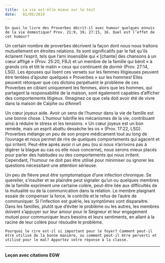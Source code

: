 ```yaml
---
title:  La vie est-elle mieux sur le toit
date:   01/05/2019
---
```


`En quoi le livre des Proverbes décrit-il avec humour quelques ennuis de la vie domestique? Prov. 21:9, 19; 27:15, 16. Quel est l’effet de cet humour?`

Un certain nombre de proverbes décrivent la façon dont nous nous traitons mutuellement en étroites relations. Ils sont significatifs par le fait qu’ils éclairent l’esprit, tels que l’ami insensible qui « [chante] des chansons à un cœur affligé » (Prov. 25:20, FBJ) et un membre de la famille qui bénit « à grands cris et tôt le matin » ceux qui continuent de dormir (Prov. 27:14, LSG). Les épouses qui lisent ces versets sur les femmes litigieuses peuvent être tentées d’ajouter quelques « Proverbes » sur les hommes! Elles peuvent rétorquer que ces dictons perpétuent le problème de ces Proverbes en ciblant uniquement les femmes, alors que les hommes, qui partagent la responsabilité de la maison, sont également capables d’afficher des comportements litigieux. (Imaginez ce que cela doit avoir été de vivre dans la maison de Caïphe ou d’Anne!)

Un cœur joyeux aide. Avoir un sens de l’humour dans la vie de famille est une bonne chose. L’humour lubrifie les mécanismes de la vie, contribuant ainsi à réduire le stress et les tensions. « Un cœur joyeux est un bon remède, mais un esprit abattu dessèche les os » (Prov. 17:22, LSG). Proverbes mélange un peu de son propre médicament tout au long de l’ouvrage et nous permet de rire de quelques comportements qui agacent et qui irritent. Peut-être après avoir ri un peu (ou si nous n’arrivons pas à digérer la blague au cas où elle nous concerne), nous serons mieux placés pour parler des habitudes ou des comportements qui nous irritent. Cependant, l’humour ne doit pas être utilisé pour minimiser ou ignorer les questions nécessitant une attention sérieuse.

Un peu de fièvre peut être symptomatique d’une infection chronique. Se quereller, s’insulter et se plaindre peut signaler qu’un ou quelques membres de la famille expriment une certaine colère, peut-être liée aux difficultés de la mutualité ou de la communication dans la relation. Le membre plaignant essaie de compenser la force, le contrôle et le refus de l’autre de communiquer. Si l’infection est guérie, les symptômes vont disparaitre. Dans les familles, plutôt que d’éviter le problème ou les autres, les membres doivent s’appuyer sur leur amour pour le Seigneur et leur engagement mutuel pour communiquer leurs besoins et leurs sentiments, en allant à la racine de leur colère pour résoudre le problème.

`Pourquoi le rire est-il si important pour le foyer? Comment peut-il être utilisé de la bonne manière, ou comment peut-il être perverti et utilisé pour le mal? Apportez votre réponse à la classe.`

---

#### Leçon avec citations EGW